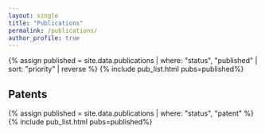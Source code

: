 ```yaml
---
layout: single
title: "Publications"
permalink: /publications/
author_profile: true
---
```


{% assign published = site.data.publications | where: "status", "published" | sort: "priority" | reverse %}
{% include pub_list.html pubs=published%}

## Patents
{% assign published = site.data.publications | where: "status", "patent" %}
{% include pub_list.html pubs=published%}
